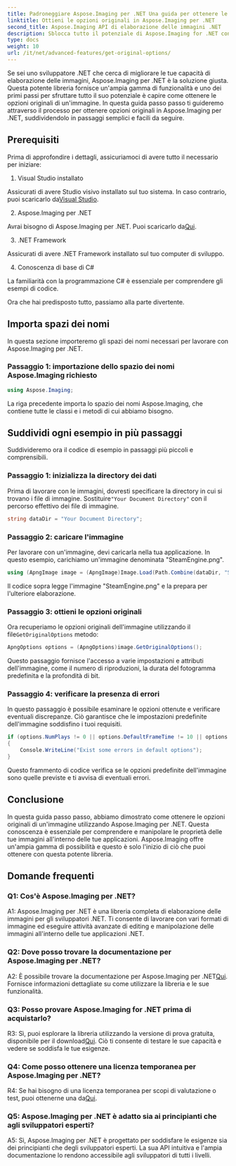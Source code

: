 ```yaml
---
title: Padroneggiare Aspose.Imaging per .NET Una guida per ottenere le opzioni dell'immagine originale
linktitle: Ottieni le opzioni originali in Aspose.Imaging per .NET
second_title: Aspose.Imaging API di elaborazione delle immagini .NET
description: Sblocca tutto il potenziale di Aspose.Imaging for .NET con la nostra guida passo passo per ottenere opzioni originali. Scopri come lavorare con facilità con le immagini nelle tue applicazioni .NET.
type: docs
weight: 10
url: /it/net/advanced-features/get-original-options/
---
```

Se sei uno sviluppatore .NET che cerca di migliorare le tue capacità di elaborazione delle immagini, Aspose.Imaging per .NET è la soluzione giusta. Questa potente libreria fornisce un'ampia gamma di funzionalità e uno dei primi passi per sfruttare tutto il suo potenziale è capire come ottenere le opzioni originali di un'immagine. In questa guida passo passo ti guideremo attraverso il processo per ottenere opzioni originali in Aspose.Imaging per .NET, suddividendolo in passaggi semplici e facili da seguire.

## Prerequisiti

Prima di approfondire i dettagli, assicuriamoci di avere tutto il necessario per iniziare:

1. Visual Studio installato

 Assicurati di avere Studio visivo installato sul tuo sistema. In caso contrario, puoi scaricarlo da[Visual Studio](https://visualstudio.microsoft.com/).

2. Aspose.Imaging per .NET

 Avrai bisogno di Aspose.Imaging per .NET. Puoi scaricarlo da[Qui](https://releases.aspose.com/imaging/net/).

3. .NET Framework

Assicurati di avere .NET Framework installato sul tuo computer di sviluppo.

4. Conoscenza di base di C#

La familiarità con la programmazione C# è essenziale per comprendere gli esempi di codice.

Ora che hai predisposto tutto, passiamo alla parte divertente.

## Importa spazi dei nomi

In questa sezione importeremo gli spazi dei nomi necessari per lavorare con Aspose.Imaging per .NET.

### Passaggio 1: importazione dello spazio dei nomi Aspose.Imaging richiesto

```csharp
using Aspose.Imaging;
```

La riga precedente importa lo spazio dei nomi Aspose.Imaging, che contiene tutte le classi e i metodi di cui abbiamo bisogno.

## Suddividi ogni esempio in più passaggi

Suddivideremo ora il codice di esempio in passaggi più piccoli e comprensibili.

### Passaggio 1: inizializza la directory dei dati

 Prima di lavorare con le immagini, dovresti specificare la directory in cui si trovano i file di immagine. Sostituire`"Your Document Directory"` con il percorso effettivo dei file di immagine.

```csharp
string dataDir = "Your Document Directory";
```

### Passaggio 2: caricare l'immagine

Per lavorare con un'immagine, devi caricarla nella tua applicazione. In questo esempio, carichiamo un'immagine denominata "SteamEngine.png".

```csharp
using (ApngImage image = (ApngImage)Image.Load(Path.Combine(dataDir, "SteamEngine.png")))
```

Il codice sopra legge l'immagine "SteamEngine.png" e la prepara per l'ulteriore elaborazione.

### Passaggio 3: ottieni le opzioni originali

Ora recuperiamo le opzioni originali dell'immagine utilizzando il file`GetOriginalOptions` metodo:

```csharp
ApngOptions options = (ApngOptions)image.GetOriginalOptions();
```

Questo passaggio fornisce l'accesso a varie impostazioni e attributi dell'immagine, come il numero di riproduzioni, la durata del fotogramma predefinita e la profondità di bit.

### Passaggio 4: verificare la presenza di errori

In questo passaggio è possibile esaminare le opzioni ottenute e verificare eventuali discrepanze. Ciò garantisce che le impostazioni predefinite dell'immagine soddisfino i tuoi requisiti.

```csharp
if (options.NumPlays != 0 || options.DefaultFrameTime != 10 || options.BitDepth != 8)
{
    Console.WriteLine("Exist some errors in default options");
}
```

Questo frammento di codice verifica se le opzioni predefinite dell'immagine sono quelle previste e ti avvisa di eventuali errori.

## Conclusione

In questa guida passo passo, abbiamo dimostrato come ottenere le opzioni originali di un'immagine utilizzando Aspose.Imaging per .NET. Questa conoscenza è essenziale per comprendere e manipolare le proprietà delle tue immagini all'interno delle tue applicazioni. Aspose.Imaging offre un'ampia gamma di possibilità e questo è solo l'inizio di ciò che puoi ottenere con questa potente libreria.

## Domande frequenti

### Q1: Cos'è Aspose.Imaging per .NET?

A1: Aspose.Imaging per .NET è una libreria completa di elaborazione delle immagini per gli sviluppatori .NET. Ti consente di lavorare con vari formati di immagine ed eseguire attività avanzate di editing e manipolazione delle immagini all'interno delle tue applicazioni .NET.

### Q2: Dove posso trovare la documentazione per Aspose.Imaging per .NET?

 A2: È possibile trovare la documentazione per Aspose.Imaging per .NET[Qui](https://reference.aspose.com/imaging/net/). Fornisce informazioni dettagliate su come utilizzare la libreria e le sue funzionalità.

### Q3: Posso provare Aspose.Imaging for .NET prima di acquistarlo?

 R3: Sì, puoi esplorare la libreria utilizzando la versione di prova gratuita, disponibile per il download[Qui](https://releases.aspose.com/). Ciò ti consente di testare le sue capacità e vedere se soddisfa le tue esigenze.

### Q4: Come posso ottenere una licenza temporanea per Aspose.Imaging per .NET?

 R4: Se hai bisogno di una licenza temporanea per scopi di valutazione o test, puoi ottenerne una da[Qui](https://purchase.aspose.com/temporary-license/).

### Q5: Aspose.Imaging per .NET è adatto sia ai principianti che agli sviluppatori esperti?

A5: Sì, Aspose.Imaging per .NET è progettato per soddisfare le esigenze sia dei principianti che degli sviluppatori esperti. La sua API intuitiva e l'ampia documentazione lo rendono accessibile agli sviluppatori di tutti i livelli.
